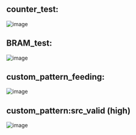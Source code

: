 counter_test:
-----------
![image](https://github.com/velicharlagokulkumar/vivado/assets/104726431/85693d26-71bb-419d-954f-035f8dbde96b)

BRAM_test:
---------
![image](https://github.com/velicharlagokulkumar/vivado/assets/104726431/08d73b78-1ae9-4fe2-b44f-e514e990fbb9)

custom_pattern_feeding:
----------------------
![image](https://github.com/velicharlagokulkumar/vivado/assets/104726431/47148ffc-491e-4d24-99c2-56a4d861f884)

custom_pattern:src_valid (high)
-------------------------------
![image](https://github.com/velicharlagokulkumar/vivado/assets/104726431/dc2b7381-69b2-48cd-a6fb-223a7c002208)



